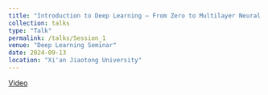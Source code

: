 ```yaml
---
title: "Introduction to Deep Learning — From Zero to Multilayer Neural Networks"
collection: talks
type: "Talk"
permalink: /talks/Session_1
venue: "Deep Learning Seminar"
date: 2024-09-13
location: "Xi'an Jiaotong University"
---
```


[Video](https://space.bilibili.com/282545566/lists/4107286?type=season)

